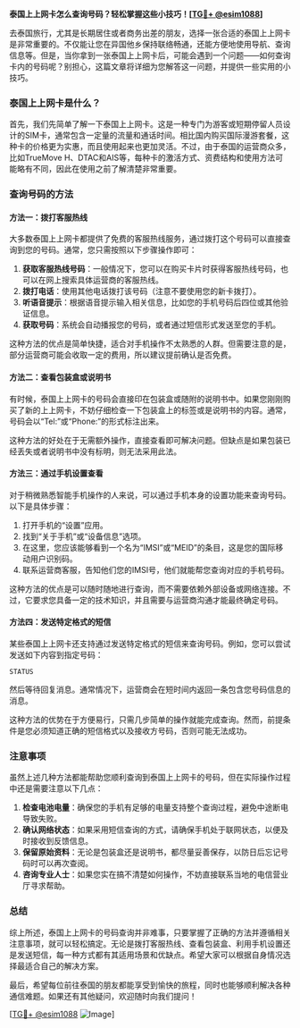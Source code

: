 **泰国上上网卡怎么查询号码？轻松掌握这些小技巧！[[TG💪+ @esim1088](https://t.me/s/esim1088)]**

去泰国旅行，尤其是长期居住或者商务出差的朋友，选择一张合适的泰国上上网卡是非常重要的。不仅能让您在异国他乡保持联络畅通，还能方便地使用导航、查询信息等。但是，当你拿到一张泰国上上网卡后，可能会遇到一个问题——如何查询卡内的号码呢？别担心，这篇文章将详细为您解答这一问题，并提供一些实用的小技巧。

### 泰国上上网卡是什么？

首先，我们先简单了解一下泰国上上网卡。这是一种专门为游客或短期停留人员设计的SIM卡，通常包含一定量的流量和通话时间。相比国内购买国际漫游套餐，这种卡的价格更为实惠，而且使用起来也更加灵活。不过，由于泰国的运营商众多，比如TrueMove H、DTAC和AIS等，每种卡的激活方式、资费结构和使用方法可能略有不同，因此在使用之前了解清楚非常重要。

### 查询号码的方法

#### 方法一：拨打客服热线

大多数泰国上上网卡都提供了免费的客服热线服务，通过拨打这个号码可以直接查询到您的号码。通常，您只需按照以下步骤操作即可：

1. **获取客服热线号码**：一般情况下，您可以在购买卡片时获得客服热线号码，也可以在网上搜索具体运营商的客服热线。
2. **拨打电话**：使用其他电话拨打该号码（注意不要使用您的新卡拨打）。
3. **听语音提示**：根据语音提示输入相关信息，比如您的手机号码后四位或其他验证信息。
4. **获取号码**：系统会自动播报您的号码，或者通过短信形式发送至您的手机。

这种方法的优点是简单快捷，适合对手机操作不太熟悉的人群。但需要注意的是，部分运营商可能会收取一定的费用，所以建议提前确认是否免费。

#### 方法二：查看包装盒或说明书

有时候，泰国上上网卡的号码会直接印在包装盒或随附的说明书中。如果您刚刚购买了新的上上网卡，不妨仔细检查一下包装盒上的标签或是说明书的内容。通常，号码会以“Tel:”或“Phone:”的形式标注出来。

这种方法的好处在于无需额外操作，直接查看即可解决问题。但缺点是如果包装已经丢失或者说明书中没有标明，则无法采用此法。

#### 方法三：通过手机设置查看

对于稍微熟悉智能手机操作的人来说，可以通过手机本身的设置功能来查询号码。以下是具体步骤：

1. 打开手机的“设置”应用。
2. 找到“关于手机”或“设备信息”选项。
3. 在这里，您应该能够看到一个名为“IMSI”或“MEID”的条目，这是您的国际移动用户识别码。
4. 联系运营商客服，告知他们您的IMSI号，他们就能帮您查询对应的手机号码。

这种方法的优点是可以随时随地进行查询，而不需要依赖外部设备或网络连接。不过，它要求您具备一定的技术知识，并且需要与运营商沟通才能最终确定号码。

#### 方法四：发送特定格式的短信

某些泰国上上网卡还支持通过发送特定格式的短信来查询号码。例如，您可以尝试发送如下内容到指定号码：

```
STATUS
```

然后等待回复消息。通常情况下，运营商会在短时间内返回一条包含您号码信息的消息。

这种方法的优势在于方便易行，只需几步简单的操作就能完成查询。然而，前提条件是您必须知道正确的短信格式以及接收方号码，否则可能无法成功。

### 注意事项

虽然上述几种方法都能帮助您顺利查询到泰国上上网卡的号码，但在实际操作过程中还是需要注意以下几点：

1. **检查电池电量**：确保您的手机有足够的电量支持整个查询过程，避免中途断电导致失败。
2. **确认网络状态**：如果采用短信查询的方式，请确保手机处于联网状态，以便及时接收到反馈信息。
3. **保留原始资料**：无论是包装盒还是说明书，都尽量妥善保存，以防日后忘记号码时可以再次查阅。
4. **咨询专业人士**：如果您实在搞不清楚如何操作，不妨直接联系当地的电信营业厅寻求帮助。

### 总结

综上所述，泰国上上网卡的号码查询并非难事，只要掌握了正确的方法并遵循相关注意事项，就可以轻松搞定。无论是拨打客服热线、查看包装盒、利用手机设置还是发送短信，每一种方式都有其适用场景和优缺点。希望大家可以根据自身情况选择最适合自己的解决方案。

最后，希望每位前往泰国的朋友都能享受到愉快的旅程，同时也能够顺利解决各种通信难题。如果还有其他疑问，欢迎随时向我们提问！

[[TG💪+ @esim1088](https://t.me/s/esim1088) ![Image](https://i.postimg.cc/4NQfJmqS/Snipaste-2025-05-13-00-14-12.png)]